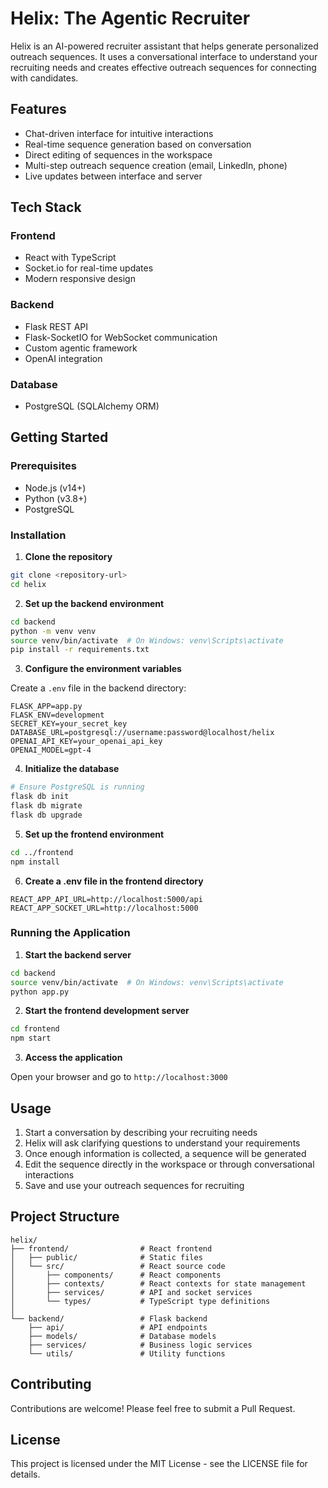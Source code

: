 # Helix: The Agentic Recruiter

Helix is an AI-powered recruiter assistant that helps generate personalized outreach sequences. It uses a conversational interface to understand your recruiting needs and creates effective outreach sequences for connecting with candidates.

## Features

- Chat-driven interface for intuitive interactions
- Real-time sequence generation based on conversation
- Direct editing of sequences in the workspace
- Multi-step outreach sequence creation (email, LinkedIn, phone)
- Live updates between interface and server

## Tech Stack

### Frontend
- React with TypeScript
- Socket.io for real-time updates
- Modern responsive design

### Backend
- Flask REST API
- Flask-SocketIO for WebSocket communication
- Custom agentic framework
- OpenAI integration

### Database
- PostgreSQL (SQLAlchemy ORM)

## Getting Started

### Prerequisites

- Node.js (v14+)
- Python (v3.8+)
- PostgreSQL

### Installation

1. **Clone the repository**

```bash
git clone <repository-url>
cd helix
```

2. **Set up the backend environment**

```bash
cd backend
python -m venv venv
source venv/bin/activate  # On Windows: venv\Scripts\activate
pip install -r requirements.txt
```

3. **Configure the environment variables**

Create a `.env` file in the backend directory:

```
FLASK_APP=app.py
FLASK_ENV=development
SECRET_KEY=your_secret_key
DATABASE_URL=postgresql://username:password@localhost/helix
OPENAI_API_KEY=your_openai_api_key
OPENAI_MODEL=gpt-4
```

4. **Initialize the database**

```bash
# Ensure PostgreSQL is running
flask db init
flask db migrate
flask db upgrade
```

5. **Set up the frontend environment**

```bash
cd ../frontend
npm install
```

6. **Create a .env file in the frontend directory**

```
REACT_APP_API_URL=http://localhost:5000/api
REACT_APP_SOCKET_URL=http://localhost:5000
```

### Running the Application

1. **Start the backend server**

```bash
cd backend
source venv/bin/activate  # On Windows: venv\Scripts\activate
python app.py
```

2. **Start the frontend development server**

```bash
cd frontend
npm start
```

3. **Access the application**

Open your browser and go to `http://localhost:3000`

## Usage

1. Start a conversation by describing your recruiting needs
2. Helix will ask clarifying questions to understand your requirements
3. Once enough information is collected, a sequence will be generated
4. Edit the sequence directly in the workspace or through conversational interactions
5. Save and use your outreach sequences for recruiting

## Project Structure

```
helix/
├── frontend/                # React frontend
│   ├── public/              # Static files
│   └── src/                 # React source code
│       ├── components/      # React components
│       ├── contexts/        # React contexts for state management
│       ├── services/        # API and socket services
│       └── types/           # TypeScript type definitions
│
└── backend/                 # Flask backend
    ├── api/                 # API endpoints
    ├── models/              # Database models
    ├── services/            # Business logic services
    └── utils/               # Utility functions
```

## Contributing

Contributions are welcome! Please feel free to submit a Pull Request.

## License

This project is licensed under the MIT License - see the LICENSE file for details.